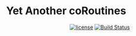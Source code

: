 # Yet Another coRoutines

<p align="center">
<a href="http://www.apache.org/licenses/LICENSE-2.0"><img src="https://img.shields.io/badge/license-Apache%20License%202.0-blue.svg?style=flat" alt="license" title=""></a>
<a href="https://travis-ci.org/alexander-shustanov/yaroutines"><img src="https://travis-ci.org/alexander-shustanov/yaroutines.svg?branch=master" alt="Build Status" title=""></a>
</p>